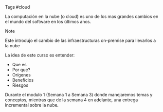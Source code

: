 Tags #cloud

La computación en la nube (o cloud) es uno de los mas grandes cambios en el mundo del software en los últimos anos.

> [!NOTE]
> Este introdujo el cambio de las infraestructuras on-premise para llevarlos a la nube

La idea de este curso es entender:

- Que es
- Por que?
- Orígenes
- Beneficios
- Riesgos

Durante el modulo 1 (Semana 1 a Semana 3) donde manejaremos temas y conceptos, mientras que de la semana 4 en adelante, una entrega incremental sobre la nube.

